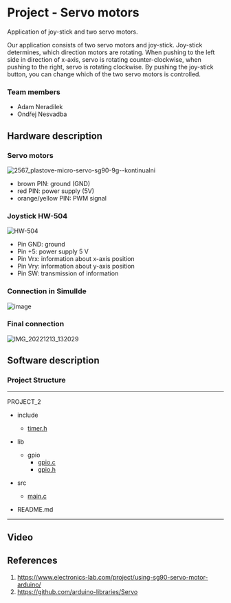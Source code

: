 # Project - Servo motors
Application of joy-stick and two servo motors. 

Our application consists of two servo motors and joy-stick. Joy-stick determines, which direction motors are rotating. When pushing to the left side in direction of x-axis, servo is rotating counter-clockwise, when pushing to the right, servo is rotating clockwise. By pushing the joy-stick button, you can change which of the two servo motors is controlled. 

### Team members

* Adam Neradilek
* Ondřej Nesvadba

## Hardware description
### Servo motors
![2567_plastove-micro-servo-sg90-9g--kontinualni](https://user-images.githubusercontent.com/99417291/208713518-54b4f144-c576-4ae3-a44d-02fd31184724.jpg)

* brown PIN: ground (GND)
* red PIN: power supply (5V)
* orange/yellow PIN: PWM signal

### Joystick HW-504
![HW-504](https://user-images.githubusercontent.com/99417291/205458618-b3d640bc-a72d-437f-a9a0-8da89a7361f3.png)

* Pin GND: ground
* Pin +5: power supply 5 V
* Pin Vrx: information about x-axis position 
* Pin Vry: information about y-axis position
* Pin SW: transmission of information

### Connection in SimulIde
![image](https://user-images.githubusercontent.com/99417291/208712092-fbd5b50d-67e6-4db2-9d2d-8608bf3d7f97.png)

### Final connection
![IMG_20221213_132029](https://user-images.githubusercontent.com/99417291/208711538-e73572ae-ff3c-47cb-8178-8e8e60578788.jpg)

## Software description

### Project Structure
---------------------------------------------------------------
PROJECT_2       
- include        
  - [timer.h](...)

- lib             
  - gpio
    - [gpio.c](...)
    - [gpio.h](...)

- src           
  - [main.c](...)
- README.md       
---------------------------------------------------------------

## Video


## References
1. https://www.electronics-lab.com/project/using-sg90-servo-motor-arduino/
2. https://github.com/arduino-libraries/Servo
